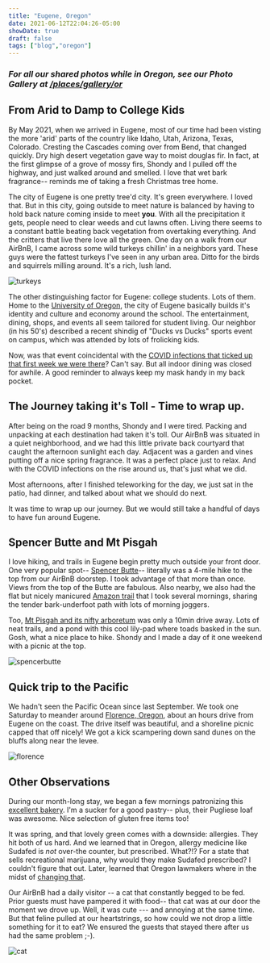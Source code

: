 ```yaml
---
title: "Eugene, Oregon"
date: 2021-06-12T22:04:26-05:00
showDate: true
draft: false
tags: ["blog","oregon"]
---
```


### *For all our shared photos while in Oregon, see our Photo Gallery at [/places/gallery/or](/places/gallery/or)*

## From Arid to Damp to College Kids
By May 2021, when we arrived in Eugene, most of our time had been visting the more 'arid' parts of the country like Idaho, Utah, Arizona, Texas, Colorado.   Cresting the Cascades coming over from Bend, that changed quickly.   Dry high desert vegetation gave way to moist douglas fir.  In fact, at the first glimpse of a grove of mossy firs, Shondy and I pulled off the highway, and just walked around and smelled.  I love that wet bark fragrance-- reminds me of taking a fresh Christmas tree home.  

The city of Eugene is one pretty tree'd city.   It's green everywhere.  I loved that.  But in this city, going outside to meet nature is balanced by having to hold back nature coming inside to meet **you**.   With all the precipitation it gets, people need to clear weeds and cut lawns often.  Living there seems to a constant battle beating back vegetation from overtaking everything.   And the critters that live there love all the green.  One day on a walk from our AirBnB, I came across some wild turkeys chillin' in a neighbors yard.  These guys were the fattest turkeys I've seen in any urban area.  Ditto for the birds and squirrels milling around.   It's a rich, lush land.

![turkeys](/places/gallery/or/or_01.jpg) 

The other distinguishing factor for Eugene:  college students.  Lots of them.   Home to the [University of Oregon](https://www.uoregon.edu/), the city of Eugene basically builds it's identity and culture and economy around the school.  The entertainment, dining, shops, and events all seem tailored for student living.   Our neighbor (in his 50's) described a recent shindig of "Ducks vs Ducks" sports event on campus, which was attended by lots of frolicking kids.

Now, was that event coincidental with the [COVID infections that ticked up that first week we were there](https://www.registerguard.com/story/news/2021/05/04/lane-county-high-risk-friday-covid-19-gov-brown-oregon-extreme-risk-restaurants/4948937001/)?  Can't say.  But all indoor dining was closed for awhile.  A good reminder to always keep my mask handy in my back pocket.


## The Journey taking it's Toll - Time to wrap up.
After being on the road 9 months, Shondy and I were tired.  Packing and unpacking at each destination had taken it's toll.  Our AirBnB was situated in a quiet neighborhood, and we had this little private back courtyard that caught the afternoon sunlight each day.  Adjacent was a garden and vines putting off a nice spring fragrance.   It was a perfect place just to relax.  And with the COVID infections on the rise around us, that's just what we did.   

Most afternoons, after I finished teleworking for the day, we just sat in the patio, had dinner, and talked about what we should do next.

It was time to wrap up our journey.  But we would still take a handful of days to have fun around Eugene.

## Spencer Butte and Mt Pisgah
I love hiking, and trails in Eugene begin pretty much outside your front door.   One very popular spot-- [Spencer Butte](https://www.eugene-or.gov/Facilities/Facility/Details/-158)-- literally was a 4-mile hike to the top from our AirBnB doorstep.   I took advantage of that more than once.   Views from the top of the Butte are fabulous.  Also nearby, we also had the flat but nicely manicured [Amazon trail](https://www.eugenecascadescoast.org/listing/north-amazon-running-trail/2292/) that I took several mornings, sharing the tender bark-underfoot path with lots of morning joggers.

Too, [Mt Pisgah and its nifty arboretum](https://mountpisgaharboretum.org/) was only a 10min drive away. Lots of neat trails, and a pond with this cool lily-pad where toads basked in the sun.  Gosh, what a nice place to hike.   Shondy and I made a day of it one weekend with a picnic at the top.  

![spencerbutte](/places/gallery/or/or_06.jpg) 

## Quick trip to the Pacific
We hadn't seen the Pacific Ocean since last September.  We took one Saturday to meander around [Florence, Oregon](https://traveloregon.com/places-to-go/cities/florence/), about an hours drive from Eugene on the coast.  The drive itself was beautiful, and a shoreline picnic capped that off nicely!  We got a kick scampering down sand dunes on the bluffs along near the levee.

![florence](/places/gallery/or/or_02.jpg) 


## Other Observations
During our month-long stay, we began a few mornings patronizing this [excellent bakery](https://www.hideawaybakery.com/).  I'm a sucker for a good pastry-- plus, their Pugliese loaf was awesome.  Nice selection of gluten free items too!

It was spring, and that lovely green comes with a downside: allergies.  They hit both of us hard.  And we learned that in Oregon, allergy medicine like Sudafed is *not* over-the counter, but prescribed.  What?!?  For a state that sells recreational marijuana, why would they make Sudafed prescribed?  I couldn't figure that out.  Later, learned that Oregon lawmakers where in the midst of [changing that](https://katu.com/news/local/oregon-house-votes-to-allow-over-counter-sale-of-cold-meds-with-pseudoephedrine).  

Our AirBnB had a daily visitor -- a cat that constantly begged to be fed.  Prior guests must have pampered it with food-- that cat was at our door the moment we drove up.  Well, it was cute --- and annoying at the same time.  But that feline pulled at our heartstrings, so how could we not drop a little something for it to eat?  We ensured the guests that stayed there after us had the same problem ;-).

![cat](/places/gallery/or/or_20.jpg) 


